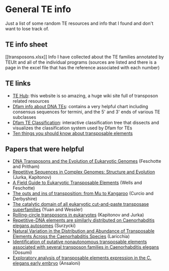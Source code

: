 # General TE info

Just a list of some random TE resources and info that I found and don't want to lose track of.

## TE info sheet

[[transposons.xlsx]]
Info I have collected about the TE families annotated by TEUlt and all of the individual programs (sources are listed and there is a page in the excel file that has the reference associated with each number)

## TE links


- [TE Hub](https://tehub.org/): this website is so amazing, a huge wiki site full of transposon related resources
- [Dfam info about DNA TEs](https://www.dfam.org/classification/dna-termini): contains a very helpful chart including consensus sequences for termini, and the 5' and 3' ends of various TE subclasses
- [Dfam TE Classification](https://www.dfam.org/classification/tree): interactive classification tree that dissects and visualizes the classification system used by Dfam for TEs
- [Ten things you should know about transposable elements](https://genomebiology.biomedcentral.com/articles/10.1186/s13059-018-1577-z)

## Papers that were helpful

- [DNA Transposons and the Evolution of Eukaryotic Genomes](https://www.annualreviews.org/doi/abs/10.1146/annurev.genet.40.110405.090448) (Feschotte and Pritham)
- [Repetitive Sequences in Complex Genomes: Structure and Evolution](https://www.annualreviews.org/doi/abs/10.1146/annurev.genom.8.080706.092416) (Jurka, Kapitonov)
- [A Field Guide to Eukaryotic Transposable Elements](https://www.annualreviews.org/doi/10.1146/annurev-genet-040620-022145) (Wells and Feschotte)
- [The outs and ins of transposition: from Mu to Kangaroo](https://www.nature.com/articles/nrm1241) (Curcio and Derbyshire)
- [The catalytic domain of all eukaryotic cut-and-paste transposase superfamilies](www.pnas.org/cgi/doi/10.1073/pnas.1104208108) (Yuan and Wessler)
- [Rolling-circle transposons in eukaryotes](https://www.pnas.org/content/98/15/8714) (Kapitonov and Jurka)
- [Repetitive-DNA elements are similarly distributed on Caenorhabditis elegans autosomes](https://www.pnas.org/content/97/1/245) (Surzycki)
- [Natural Variation in the Distribution and Abundance of Transposable Elements Across the Caenorhabditis Species](https://academic.oup.com/mbe/article/34/9/2187/3806756) (Laricchia)
- [Identification of putative nonautonomous transposable elements associated with several transposon families in Caenorhabditis elegans](https://link.springer.com/article/10.1007/BF02352294) (Oosumi)
- [Exploratory analysis of transposable elements expression in the C. elegans early embryo](https://bmcbioinformatics.biomedcentral.com/articles/10.1186/s12859-019-3088-7) (Ansaloni)